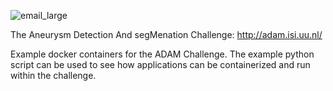 ![email_large](https://github.com/irisnadinevos/crownchallenge/assets/125289748/e4a4923e-cc4e-49c1-9703-f1322c621bfc)

The Aneurysm Detection And segMenation Challenge: http://adam.isi.uu.nl/

Example docker containers for the ADAM Challenge. The example python script can be used to see how applications can be containerized and run within the challenge.

